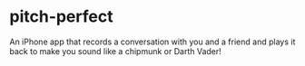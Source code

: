 # pitch-perfect
An iPhone app that records a conversation with you and a friend and plays it back to make you sound like a chipmunk or Darth Vader!

